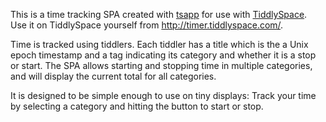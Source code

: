 
This is a time tracking SPA created with
[tsapp](http://tsapp.tiddlyspace.com) for use with
[TiddlySpace](http://tiddlyspace.com). Use it on TiddlySpace
yourself from http://timer.tiddlyspace.com/.

Time is tracked using tiddlers. Each tiddler has a title which is
the a Unix epoch timestamp and a tag indicating its category and
whether it is a stop or start. The SPA allows starting and stopping
time in multiple categories, and will display the current total for
all categories.

It is designed to be simple enough to use on tiny displays: Track
your time by selecting a category and hitting the button to start or
stop.
